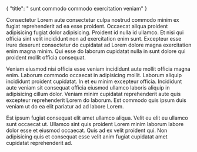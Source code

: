 {
  "title": " sunt commodo commodo exercitation veniam"
}

Consectetur Lorem aute consectetur culpa nostrud commodo minim ex fugiat reprehenderit ad ea esse proident. Occaecat aliqua proident adipisicing fugiat dolor adipisicing. Proident id nulla id ullamco. Et nisi qui officia sint velit incididunt non ad exercitation enim sunt. Excepteur esse irure deserunt consectetur do cupidatat ad Lorem dolore magna exercitation enim magna minim. Qui esse do laborum cupidatat nulla in sunt dolore qui proident mollit officia consequat.

Veniam eiusmod nisi officia esse veniam incididunt aute mollit officia magna enim. Laborum commodo occaecat in adipisicing mollit. Laborum aliquip incididunt proident cupidatat. In et eu minim excepteur officia. Incididunt aute veniam sit consequat officia eiusmod ullamco laboris aliquip in adipisicing cillum dolor. Veniam minim cupidatat reprehenderit aute quis excepteur reprehenderit Lorem do laborum. Est commodo quis ipsum duis veniam ut do ea elit pariatur ad ad labore Lorem.

Est ipsum fugiat consequat elit amet ullamco aliqua. Velit eu elit eu ullamco sunt occaecat ut. Ullamco sint quis proident Lorem minim laborum labore dolor esse et eiusmod occaecat. Quis ad ex velit proident qui. Non adipisicing quis et consequat esse velit anim fugiat cupidatat amet cupidatat reprehenderit ad.